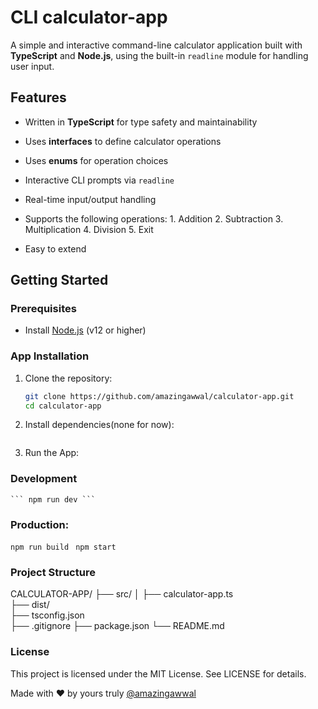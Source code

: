 # CLI calculator-app

A simple and interactive command-line calculator application built with **TypeScript** and **Node.js**, using the built-in `readline` module for handling user input.

## Features

- Written in **TypeScript** for type safety and maintainability
- Uses **interfaces** to define calculator operations
- Uses **enums** for operation choices
- Interactive CLI prompts via `readline`
- Real-time input/output handling
- Supports the following operations:
        1. Addition 
        2. Subtraction
        3. Multiplication
        4. Division
        5. Exit

- Easy to extend 

## Getting Started

### Prerequisites

- Install [Node.js](https://nodejs.org/) (v12 or higher)

### App Installation

1. Clone the repository:
   ```bash
   git clone https://github.com/amazingawwal/calculator-app.git
   cd calculator-app

2. Install dependencies(none for now):
   ```npm install

3. Run the App:
### Development
    ``` npm run dev ```

### Production:
```npm run build ```
```npm start ```

### Project Structure
CALCULATOR-APP/
├── src/
│   ├── calculator-app.ts                 
├── dist/                        
├── tsconfig.json                
├── .gitignore
├── package.json
└── README.md


### License
This project is licensed under the MIT License. See LICENSE for details.


Made with ❤️ by yours truly [@amazingawwal](https://github.com/amazingawwal/calculator-app.git)
